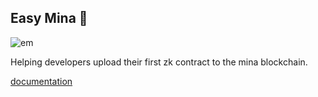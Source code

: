 ## Easy Mina 👋

![em](https://easymina.github.io/assets/images/logo.png)


Helping developers upload their first zk contract to the mina blockchain.

[documentation](https://easymina.github.io/)
